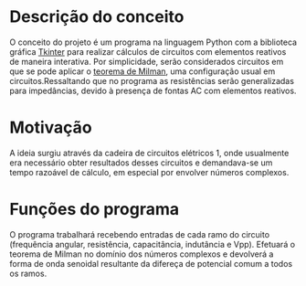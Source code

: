 

# Descrição do conceito
  O conceito do projeto é um programa na linguagem Python com a biblioteca gráfica [Tkinter](https://docs.python.org/3/library/tkinter.html) para realizar cálculos de circuitos com elementos reativos de maneira interativa. Por simplicidade, serão considerados circuitos em que se pode aplicar o [teorema de Milman](http://www.ufrgs.br/eng04030/Aulas/teoria/cap_06/millman.htm), uma configuração usual em circuitos.Ressaltando que no programa as resistências serão generalizadas para impedâncias, devido à presença de fontas AC com elementos reativos.
# Motivação
  A ideia surgiu através da cadeira de circuitos elétricos 1, onde usualmente era necessário obter resultados desses circuitos e demandava-se um tempo razoável de cálculo, em especial por envolver números complexos.
# Funções do programa
  O programa trabalhará recebendo entradas de cada ramo do circuito (frequência angular, resistência, capacitância, indutância e Vpp). Efetuará o teorema de Milman no domínio dos números complexos e devolverá a forma de onda senoidal resultante da difereça de potencial comum a todos os ramos.
  
